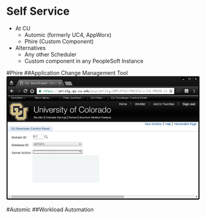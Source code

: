 <!SLIDE subsection>
# Self Service
* At CU
  * Automic (formerly UC4, AppWorx)
  * Phire (Custom Component)
* Alternatives
  * Any other Scheduler
  * Custom component in any PeopleSoft Instance

<!SLIDE>
#Phire
##Application Change Management Tool
![Phire Developer Control Panel?](../../_images/phire_screen.png "Phire Developer Control Panel?")

<!SLIDE>
#Automic
##Workload Automation
